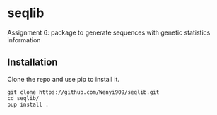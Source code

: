 # seqlib
Assignment 6: package to generate sequences with genetic statistics information
## Installation
Clone the repo and use pip to install it.

	git clone https://github.com/Wenyi909/seqlib.git
	cd seqlib/
	pup install .

